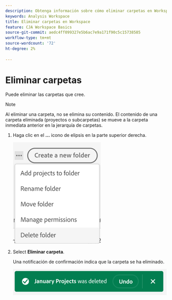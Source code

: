 ```yaml
---
description: Obtenga información sobre cómo eliminar carpetas en Workspace
keywords: Analysis Workspace
title: Eliminar carpetas en Workspace
feature: CJA Workspace Basics
source-git-commit: aedc4ff099327e5b6ac7e9a171f90c5c15738585
workflow-type: tm+mt
source-wordcount: '72'
ht-degree: 2%

---
```



# Eliminar carpetas

Puede eliminar las carpetas que cree.

>[!NOTE]
>
>Al eliminar una carpeta, no se elimina su contenido. El contenido de una carpeta eliminada (proyectos o subcarpetas) se mueve a la carpeta inmediata anterior en la jerarquía de carpetas.

1. Haga clic en el **...** icono de elipsis en la parte superior derecha.

   ![](/help/analysis-workspace/build-workspace-project/assets/select-delete-folder.png)

1. Select **Eliminar carpeta**.

   Una notificación de confirmación indica que la carpeta se ha eliminado.

   ![](/help/analysis-workspace/build-workspace-project/assets/deleted-folder.png)

